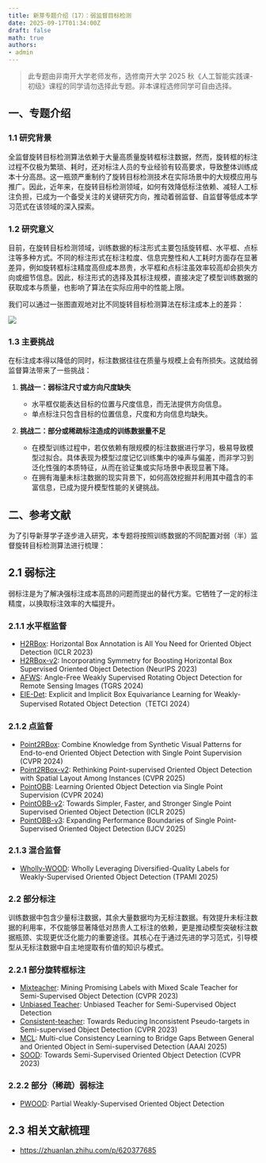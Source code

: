 ```yaml
---
title: 新芽专题介绍（17）：弱监督目标检测
date: 2025-09-17T01:34:00Z
draft: false
math: true
authors: 
- admin
---
```


> 此专题由非南开大学老师发布，选修南开大学 2025 秋《人工智能实践课-初级》课程的同学请勿选择此专题。非本课程选修同学可自由选择。

## 一、专题介绍

### 1.1  研究背景
全监督旋转目标检测算法依赖于大量高质量旋转框标注数据，然而，旋转框的标注过程不仅极为繁琐、耗时，还对标注人员的专业经验有较高要求，导致整体训练成本十分高昂。这一瓶颈严重制约了旋转目标检测技术在实际场景中的大规模应用与推广。因此，近年来，在旋转目标检测领域，如何有效降低标注依赖、减轻人工标注负担，已成为一个备受关注的关键研究方向，推动着弱监督、自监督等低成本学习范式在该领域的深入探索。

### 1.2  研究意义
目前，在旋转目标检测领域，训练数据的标注形式主要包括旋转框、水平框、点标注等多种方式。不同的标注形式在标注粒度、信息完整性和人工耗时方面存在显著差异，例如旋转框标注精度高但成本昂贵，水平框和点标注虽效率较高却会损失方向或细节信息。因此，标注形式的选择及其标注规模，直接决定了模型训练数据的获取成本与质量，也影响了算法在实际应用中的性能上限。

我们可以通过一张图直观地对比不同旋转目标检测算法在标注成本上的差异：

![](https://img.remit.ee/api/file/BQACAgUAAyEGAASHRsPbAAECGixoygdLiwT28f5yShwSLQGgqqanuAAC8xYAAr4MUVaJNOIq43gDVTYE.jpg)

### 1.3  主要挑战

在标注成本得以降低的同时，标注数据往往在质量与规模上会有所损失。这就给弱监督算法带来了一些挑战：

1. **挑战一：弱标注尺寸或方向尺度缺失**
    * 水平框仅能表达目标的位置与尺度信息，而无法提供方向信息。
    * 单点标注只包含目标的位置信息，尺度和方向信息均缺失。

2. **挑战二：部分或稀疏标注造成的训练数据量不足**
    * 在模型训练过程中，若仅依赖有限规模的标注数据进行学习，极易导致模型过拟合。具体表现为模型过度记忆训练集中的噪声与偏差，而非学习到泛化性强的本质特征，从而在验证集或实际场景中表现显著下降。
    * 在拥有海量未标注数据的现实背景下，如何高效挖掘并利用其中蕴含的丰富信息，已成为提升模型性能的关键挑战。
## 二、参考文献

为了引导新芽学子逐步进入研究，本专题将按照训练数据的不同配置对弱（半）监督旋转目标检测算法进行梳理：

## 2.1 弱标注
弱标注是为了解决强标注成本高昂的问题而提出的替代方案。它牺牲了一定的标注精度，以换取标注效率的大幅提升。

### 2.1.1 水平框监督
* [H2RBox](https://arxiv.org/pdf/2210.06742): Horizontal Box Annotation is All You Need for Oriented Object Detection (ICLR 2023)
* [H2RBox-v2](https://proceedings.neurips.cc/paper_files/paper/2023/file/b9603de9e49d0838e53b6c9cf9d06556-Paper-Conference.pdf): Incorporating Symmetry for Boosting
Horizontal Box Supervised Oriented Object Detection (NeurIPS 2023)
* [AFWS](https://ieeexplore.ieee.org/stamp/stamp.jsp?tp=&arnumber=10731721): Angle-Free Weakly Supervised Rotating
Object Detection for Remote Sensing Images (TGRS 2024)
* [EIE-Det](https://ieeexplore.ieee.org/stamp/stamp.jsp?tp=&arnumber=10535195): Explicit and Implicit Box Equivariance Learning for
Weakly-Supervised Rotated Object Detection（TETCI 2024）

### 2.1.2 点监督
* [Point2RBox](https://openaccess.thecvf.com/content/CVPR2024/papers/Yu_Point2RBox_Combine_Knowledge_from_Synthetic_Visual_Patterns_for_End-to-end_Oriented_CVPR_2024_paper.pdf):  Combine Knowledge from Synthetic Visual Patterns for End-to-end
Oriented Object Detection with Single Point Supervision (CVPR 2024)
* [Point2RBox-v2](https://openaccess.thecvf.com/content/CVPR2025/papers/Yu_Point2RBox-v2_Rethinking_Point-supervised_Oriented_Object_Detection_with_Spatial_Layout_Among_CVPR_2025_paper.pdf): Rethinking Point-supervised Oriented Object Detection
with Spatial Layout Among Instances (CVPR 2025)
* [PointOBB](https://openaccess.thecvf.com/content/CVPR2024/papers/Luo_PointOBB_Learning_Oriented_Object_Detection_via_Single_Point_Supervision_CVPR_2024_paper.pdf): Learning Oriented Object Detection via Single Point Supervision (CVPR 2024)
* [PointOBB-v2](https://arxiv.org/pdf/2410.08210): Towards Simpler, Faster, and Stronger Single Point Supervised Oriented Object Detection (ICLR 2025)
* [PointOBB-v3](https://arxiv.org/pdf/2501.13898): Expanding Performance Boundaries of Single Point-Supervised Oriented Object Detection (IJCV 2025)

### 2.1.3 混合监督
* [Wholly-WOOD](https://ieeexplore.ieee.org/stamp/stamp.jsp?tp=&arnumber=10891210): Wholly Leveraging
Diversified-Quality Labels for Weakly-Supervised
Oriented Object Detection (TPAMI 2025)


### 2.2 部分标注
训练数据中包含少量标注数据，其余大量数据均为无标注数据。有效提升未标注数据的利用率，不仅能够显著降低对昂贵人工标注的依赖，更是推动模型突破标注数据瓶颈、实现更优泛化能力的重要途径。其核心在于通过先进的学习范式，引导模型从无标注数据中自主地提取有价值的知识与模式。
### 2.2.1 部分旋转框标注
* [Mixteacher](https://openaccess.thecvf.com/content/CVPR2023/papers/Liu_MixTeacher_Mining_Promising_Labels_With_Mixed_Scale_Teacher_for_Semi-Supervised_CVPR_2023_paper.pdf):  Mining Promising Labels with Mixed Scale Teacher
for Semi-Supervised Object Detection (CVPR 2023)
* [Unbiased Teacher](https://arxiv.org/pdf/2102.09480): Unbiased Teacher for Semi-Supervised Object Detection
* [Consistent-teacher](https://openaccess.thecvf.com/content/CVPR2023/papers/Wang_Consistent-Teacher_Towards_Reducing_Inconsistent_Pseudo-Targets_in_Semi-Supervised_Object_Detection_CVPR_2023_paper.pdf): Towards Reducing Inconsistent Pseudo-targets in
Semi-supervised Object Detection (CVPR 2023)
* [MCL](https://arxiv.org/pdf/2407.05909): Multi-clue Consistency Learning to Bridge Gaps Between General and Oriented Object in Semi-supervised Detection (AAAI 2025)
* [SOOD](https://openaccess.thecvf.com/content/CVPR2023/papers/Hua_SOOD_Towards_Semi-Supervised_Oriented_Object_Detection_CVPR_2023_paper.pdf): Towards Semi-Supervised Oriented Object Detection (CVPR 2023)

### 2.2.2 部分（稀疏）弱标注
* [PWOOD](https://arxiv.org/pdf/2507.02751): Partial Weakly-Supervised Oriented Object Detection

## 2.3 相关文献梳理
* https://zhuanlan.zhihu.com/p/620377685